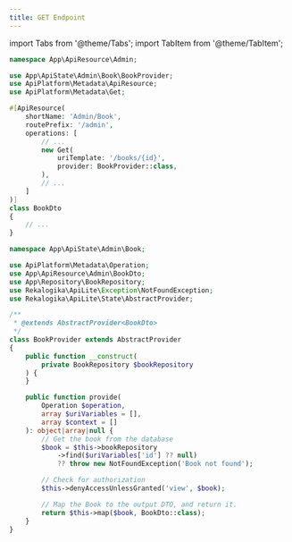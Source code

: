 ```yaml
---
title: GET Endpoint
---
```


import Tabs from '@theme/Tabs';
import TabItem from '@theme/TabItem';

<Tabs queryString="tab" groupId="api">

<TabItem value="apiresource" label="API Resource">

```php title="src/ApiResource/Admin/BookDto.php"
namespace App\ApiResource\Admin;

use App\ApiState\Admin\Book\BookProvider;
use ApiPlatform\Metadata\ApiResource;
use ApiPlatform\Metadata\Get;

#[ApiResource(
    shortName: 'Admin/Book',
    routePrefix: '/admin',
    operations: [
        // ...
        new Get(
            uriTemplate: '/books/{id}',
            provider: BookProvider::class,
        ),
        // ...
    ]
)]
class BookDto
{
    // ...
}
```

</TabItem>

<TabItem value="stateprovider" label="State Provider">

```php title="src/ApiState/Admin/Book/BookProvider.php"
namespace App\ApiState\Admin\Book;

use ApiPlatform\Metadata\Operation;
use App\ApiResource\Admin\BookDto;
use App\Repository\BookRepository;
use Rekalogika\ApiLite\Exception\NotFoundException;
use Rekalogika\ApiLite\State\AbstractProvider;

/**
 * @extends AbstractProvider<BookDto>
 */
class BookProvider extends AbstractProvider
{
    public function __construct(
        private BookRepository $bookRepository
    ) {
    }

    public function provide(
        Operation $operation,
        array $uriVariables = [],
        array $context = []
    ): object|array|null {
        // Get the book from the database
        $book = $this->bookRepository
            ->find($uriVariables['id'] ?? null)
            ?? throw new NotFoundException('Book not found');

        // Check for authorization
        $this->denyAccessUnlessGranted('view', $book);

        // Map the Book to the output DTO, and return it.
        return $this->map($book, BookDto::class);
    }
}
```

</TabItem>

</Tabs>